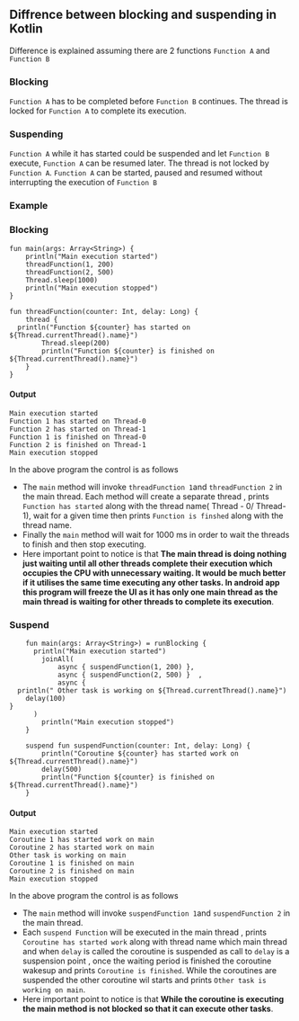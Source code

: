 

  ## Diffrence between blocking and suspending in Kotlin
Difference is explained assuming there are 2 functions `Function A` and `Function B`

### Blocking
`Function A` has to be completed before `Function B` continues. The thread is locked for `Function A` to complete its execution.

### Suspending
`Function A`  while it has started could be suspended and let `Function B` execute, `Function A` can be resumed later. The thread is not locked by `Function A`. `Function A` can be started, paused and resumed without interrupting the  execution of `Function B`

### Example
### Blocking

    fun main(args: Array<String>) {  
        println("Main execution started")  
        threadFunction(1, 200)  
        threadFunction(2, 500)  
        Thread.sleep(1000)  
        println("Main execution stopped")  
    }  
      
    fun threadFunction(counter: Int, delay: Long) {  
        thread {  
      println("Function ${counter} has started on ${Thread.currentThread().name}")  
            Thread.sleep(200)  
            println("Function ${counter} is finished on ${Thread.currentThread().name}")  
        }  
    }
#### Output

    Main execution started
    Function 1 has started on Thread-0
    Function 2 has started on Thread-1
    Function 1 is finished on Thread-0
    Function 2 is finished on Thread-1
    Main execution stopped
In the above program the control is as follows

 - The `main` method will invoke `threadFunction 1`and `threadFunction 2` in the main thread. Each method will create a separate thread , prints `Function has started`  along with the thread name( Thread - 0/ Thread- 1),  wait for a given time then prints `Function is finshed` along with the thread name. 
 - Finally the `main` method will wait for 1000 ms in order to wait the threads to finish and then stop executing.
 - Here important point to notice is that  **The main thread is doing nothing just waiting until all other threads complete their execution which occupies the CPU with unnecessary waiting. It would be much better if it utilises the same time executing any other tasks. In android app this program will freeze the UI as it has only one main thread as the main thread is waiting for other threads to complete its execution**.

### Suspend

        fun main(args: Array<String>) = runBlocking {  
          println("Main execution started")  
            joinAll(  
                async { suspendFunction(1, 200) },  
                async { suspendFunction(2, 500) }  ,
                async {  
      println(" Other task is working on ${Thread.currentThread().name}")  
        delay(100)  
    }
          )  
            println("Main execution stopped")  
        }  
          
        suspend fun suspendFunction(counter: Int, delay: Long) {  
            println("Coroutine ${counter} has started work on ${Thread.currentThread().name}")  
            delay(500)  
            println("Function ${counter} is finished on ${Thread.currentThread().name}")  
        }

#### Output
    Main execution started
    Coroutine 1 has started work on main
    Coroutine 2 has started work on main
    Other task is working on main
    Coroutine 1 is finished on main
    Coroutine 2 is finished on main
    Main execution stopped

In the above program the control is as follows
 - The `main` method will invoke `suspendFunction 1`and `suspendFunction 2` in the main thread. 
 -  Each `suspend Function` will be executed in the main thread , prints `Coroutine has started work` along with thread name which main thread and when `delay` is called the coroutine is suspended as call to `delay` is a suspension point , once the waiting period is finished the coroutine wakesup and prints `Coroutine is finished`. While the coroutines are suspended the other  coroutine wil starts and prints `Other task is working on main`.
 - Here important point to notice is that **While the coroutine is executing  the  main method is not blocked so that it can execute other tasks**.
 